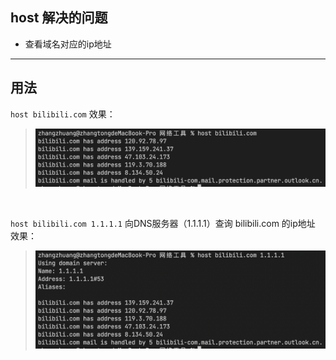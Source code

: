## host 解决的问题
* 查看域名对应的ip地址
  
---

## 用法
`host bilibili.com`
效果：
> ![](./host.png)

<br>

`host bilibili.com 1.1.1.1`
向DNS服务器（1.1.1.1）查询 bilibili.com 的ip地址
效果：
> ![](./host_dns.png)